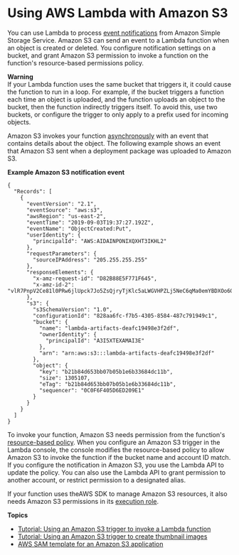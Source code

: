 # Using AWS Lambda with Amazon S3<a name="with-s3"></a>

You can use Lambda to process [event notifications](https://docs.aws.amazon.com/AmazonS3/latest/dev/NotificationHowTo.html) from Amazon Simple Storage Service\. Amazon S3 can send an event to a Lambda function when an object is created or deleted\. You configure notification settings on a bucket, and grant Amazon S3 permission to invoke a function on the function's resource\-based permissions policy\.

**Warning**  
If your Lambda function uses the same bucket that triggers it, it could cause the function to run in a loop\. For example, if the bucket triggers a function each time an object is uploaded, and the function uploads an object to the bucket, then the function indirectly triggers itself\. To avoid this, use two buckets, or configure the trigger to only apply to a prefix used for incoming objects\.

Amazon S3 invokes your function [asynchronously](invocation-async.md) with an event that contains details about the object\. The following example shows an event that Amazon S3 sent when a deployment package was uploaded to Amazon S3\.

**Example Amazon S3 notification event**  

```
{
  "Records": [
    {
      "eventVersion": "2.1",
      "eventSource": "aws:s3",
      "awsRegion": "us-east-2",
      "eventTime": "2019-09-03T19:37:27.192Z",
      "eventName": "ObjectCreated:Put",
      "userIdentity": {
        "principalId": "AWS:AIDAINPONIXQXHT3IKHL2"
      },
      "requestParameters": {
        "sourceIPAddress": "205.255.255.255"
      },
      "responseElements": {
        "x-amz-request-id": "D82B88E5F771F645",
        "x-amz-id-2": "vlR7PnpV2Ce81l0PRw6jlUpck7Jo5ZsQjryTjKlc5aLWGVHPZLj5NeC6qMa0emYBDXOo6QBU0Wo="
      },
      "s3": {
        "s3SchemaVersion": "1.0",
        "configurationId": "828aa6fc-f7b5-4305-8584-487c791949c1",
        "bucket": {
          "name": "lambda-artifacts-deafc19498e3f2df",
          "ownerIdentity": {
            "principalId": "A3I5XTEXAMAI3E"
          },
          "arn": "arn:aws:s3:::lambda-artifacts-deafc19498e3f2df"
        },
        "object": {
          "key": "b21b84d653bb07b05b1e6b33684dc11b",
          "size": 1305107,
          "eTag": "b21b84d653bb07b05b1e6b33684dc11b",
          "sequencer": "0C0F6F405D6ED209E1"
        }
      }
    }
  ]
}
```

To invoke your function, Amazon S3 needs permission from the function's [resource\-based policy](access-control-resource-based.md)\. When you configure an Amazon S3 trigger in the Lambda console, the console modifies the resource\-based policy to allow Amazon S3 to invoke the function if the bucket name and account ID match\. If you configure the notification in Amazon S3, you use the Lambda API to update the policy\. You can also use the Lambda API to grant permission to another account, or restrict permission to a designated alias\.

If your function uses theAWS SDK to manage Amazon S3 resources, it also needs Amazon S3 permissions in its [execution role](lambda-intro-execution-role.md)\. 

**Topics**
+ [Tutorial: Using an Amazon S3 trigger to invoke a Lambda function](with-s3-example.md)
+ [Tutorial: Using an Amazon S3 trigger to create thumbnail images](with-s3-tutorial.md)
+ [AWS SAM template for an Amazon S3 application](with-s3-example-use-app-spec.md)